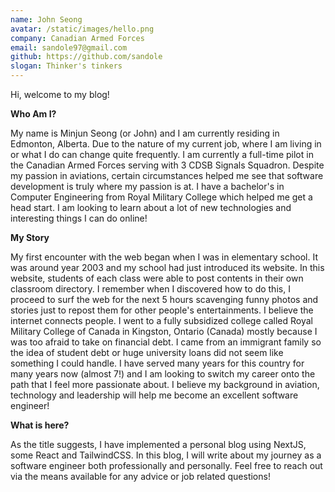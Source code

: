 ```yaml
---
name: John Seong
avatar: /static/images/hello.png
company: Canadian Armed Forces
email: sandole97@gmail.com
github: https://github.com/sandole
slogan: Thinker's tinkers
---
```


Hi, welcome to my blog!

**Who Am I?**  
  
My name is Minjun Seong (or John) and I am currently residing in Edmonton, Alberta. Due to the nature of my current job, where I am living in or what I do can change quite frequently. I am currently a full-time pilot in the Canadian Armed Forces serving with 3 CDSB Signals Squadron. Despite my passion in aviations, certain circumstances helped me see that software development is truly where my passion is at. I have a bachelor's in Computer Engineering from Royal Military College which helped me get a head start. I am looking to learn about a lot of new technologies and interesting things I can do online!

**My Story**  
  
My first encounter with the web began when I was in elementary school. It was around year 2003 and my school had just introduced its website. In this website, students of each class were able to post contents in their own classroom directory. I remember when I discovered how to do this, I proceed to surf the web for the next 5 hours scavenging funny photos and stories just to repost them for other people's entertainments. I believe the internet connects people. 
I went to a fully subsidized college called Royal Military College of Canada in Kingston, Ontario (Canada) mostly because I was too afraid to take on financial debt. I came from an immigrant family so the idea of student debt or huge university loans did not seem like something I could handle. I have served many years for this country for many years now (almost 7!) and I am looking to switch my career onto the path that I feel more passionate about. I believe my background in aviation, technology and leadership will help me become an excellent software engineer!

**What is here?**    
  
As the title suggests, I have implemented a personal blog using NextJS, some React and TailwindCSS. In this blog, I will write about my journey as a software engineer both professionally and personally. Feel free to reach out via the means available for any advice or job related questions!